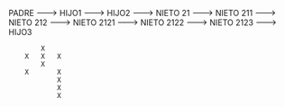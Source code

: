 PADRE ---> HIJO1
      ---> HIJO2 ---> NIETO 21 ---> NIETO 211
                               ---> NIETO 212 ---> NIETO 2121
                                              ---> NIETO 2122
                                              ---> NIETO 2123
      ---> HIJO3


            X
        X   X   X
            X
        X       X
                X
                X
                X